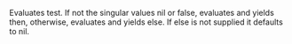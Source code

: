   Evaluates test. If not the singular values nil or false,
  evaluates and yields then, otherwise, evaluates and yields else. If
  else is not supplied it defaults to nil.